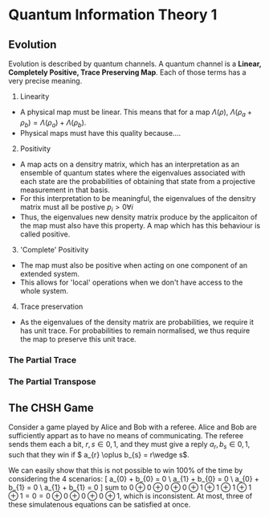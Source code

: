 # Quantum Information Theory 1

## Evolution

Evolution is described by quantum channels. A quantum channel is a **Linear, Completely Positive, Trace Preserving Map**. Each of those terms has a very precise meaning.

1. Linearity
  * A physical map must be linear. This means that for a map $\Lambda(\rho)$, $\Lambda(\rho_{a} + \rho_{b}) = \Lambda(\rho_{a}) + \Lambda(\rho_{b})$.
  * Physical maps must have this quality because....
2. Positivity
  * A map acts on a densitry matrix, which has an interpretation as an ensemble of quantum states where the eigenvalues associated with each state are the probabilities of obtaining that state from a projective measurement in that basis.
  * For this interpretation to be meaningful, the eigenvalues of the densitry matrix must all be postive $p_{i}>0 \forall i$
  * Thus, the eigenvalues new density matrix produce by the applicaiton of the map must also have this property. A map which has this behaviour is called positive.
3. 'Complete' Positivity
  * The map must also be positive when acting on one component of an extended system.
  * This allows for 'local' operations when we don't have access to the whole system.
4. Trace preservation
  * As the eigenvalues of the density matrix are probabilities, we require it has unit trace. For probabilities to remain normalised, we thus require the map to preserve this unit trace.

### The Partial Trace

### The Partial Transpose

## The CHSH Game
Consider a game played by Alice and Bob with a referee. Alice and Bob are sufficiently appart as to have no means of communicating. The referee sends them each a bit, ${r, s} \in {0,1}$, and they must give a reply ${a_{r},b_{s}}\in{0,1}$, such that they win if $ a_{r} \oplus b_{s} = r\wedge s$.

We can easily show that this is not possible to win 100% of the time by considering the 4 scenarios:
\[
a_{0} + b_{0} = 0 \\
a_{1} + b_{0} = 0 \\
a_{0} + b_{1} = 0 \\
a_{1} + b_{1} = 0
\]
sum to $0\oplus 0 \oplus 0 \oplus 0 \oplus 1 \oplus 1 \oplus 1 \oplus 1 \oplus 1 = 0 = 0\oplus 0\oplus 0\oplus0 \oplus 1$, which is inconsistent. At most, three of these simulatenous equations can be satisfied at once. 
